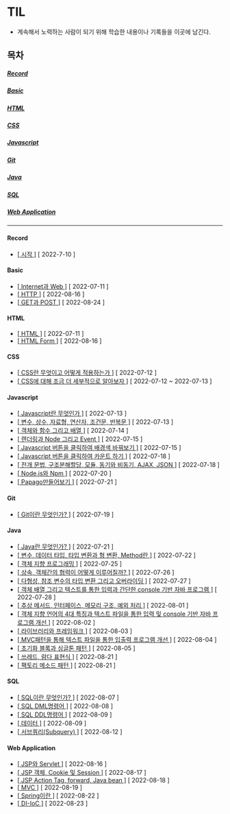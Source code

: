 # TIL
  
* 계속해서 노력하는 사람이 되기 위해 학습한 내용이나 기록들을 이곳에 남긴다.
  
## 목차
  
   ##### [ Record ](#record)  
   ##### [ Basic ](#basic)  
   ##### [ HTML ](#html)  
   ##### [ CSS ](#css)  
   ##### [ Javascript ](#javascript)  
   ##### [ Git ](#git)  
   ##### [ Java ](#java)  
   ##### [ SQL ](#sql)   
   ##### [ Web Application ](#web-application)  
  
--------------------------------------------------------------------------------------------------------------------------------------------------    
  
#### Record
  
* [[ 시작 ]](https://github.com/12OneTwo12/TIL/blob/main/record/20220710.md) [ 2022-7-10 ]    

#### Basic  
  
* [[ Internet과 Web ]](https://github.com/12OneTwo12/TIL/blob/main/Basic/Internet.md) [ 2022-07-11 ]    
* [[ HTTP ]](https://github.com/12OneTwo12/Today-i-learned/blob/main/Basic/readme2.md) [ 2022-08-16 ]  
* [[ GET과 POST ]](https://github.com/12OneTwo12/Today-i-learned/blob/main/Web%20Application/readme3.md) [ 2022-08-24 ]  

#### HTML

* [[ HTML ]](https://github.com/12OneTwo12/TIL/blob/main/Html/basic.md) [ 2022-07-11 ]    
* [[ HTML Form ]](https://github.com/12OneTwo12/Today-i-learned/blob/main/Html/readme2.md) [ 2022-08-16 ]  
  
#### CSS
  
* [[ CSS란 무엇이고 어떻게 적용하는가 ]](https://github.com/12OneTwo12/TIL/blob/main/CSS/readme.md) [ 2022-07-12 ]    
* [[ CSS에 대해 조금 더 세부적으로 알아보자 ]](https://github.com/12OneTwo12/TIL/blob/main/CSS/readme2.md) [ 2022-07-12 ~ 2022-07-13 ]    
  
#### Javascript  
  
* [[ Javascript란 무엇인가 ]](https://github.com/12OneTwo12/TIL/blob/main/Javascript/readme.md) [ 2022-07-13 ]   
* [[ 변수, 상수, 자료형, 연산자, 조건문, 반복문 ]](https://github.com/12OneTwo12/TIL/blob/main/Javascript/readme2.md) [ 2022-07-13 ]   
* [[ 객체와 함수 그리고 배열 ]](https://github.com/12OneTwo12/TIL/blob/main/Javascript/readme3.md) [ 2022-07-14 ]     
* [[ 렌더링과 Node 그리고 Event ]](https://github.com/12OneTwo12/TIL/blob/main/Javascript/readme4.md) [ 2022-07-15 ]   
* [[ Javascript 버튼을 클릭하여 배경색 바꿔보기 ]](https://github.com/12OneTwo12/TIL/blob/main/Javascript/readme5.md) [ 2022-07-15 ]   
* [[ Javascript 버튼을 클릭하여 카운트 하기 ]](https://github.com/12OneTwo12/TIL/blob/main/Javascript/readme6.md) [ 2022-07-18 ]  
* [[ 전개 문법, 구조분해할당, 모듈, 동기와 비동기, AJAX, JSON ]](https://github.com/12OneTwo12/TIL/blob/main/Javascript/readme7.md) [ 2022-07-18 ]  
* [[ Node.js와 Npm ]](https://github.com/12OneTwo12/TIL/blob/main/Javascript/readme8.md) [ 2022-07-20 ]  
* [[ Papago만들어보기 ]](https://github.com/12OneTwo12/TIL/blob/main/Javascript/readme9.md) [ 2022-07-21 ]  
    
#### Git  
  
* [[ Git이란 무엇인가? ]](https://github.com/12OneTwo12/TIL/blob/main/git/readme.md) [ 2022-07-19 ]  
  
#### Java    
  
* [[ Java란 무엇인가? ]](https://github.com/12OneTwo12/TIL/blob/main/Java/readme.md#%EC%97%90%EB%94%94%ED%84%B0%EB%9E%80) [ 2022-07-21 ]  
* [[ 변수, 데이터 타입, 타입 변환과 형 변환, Method란 ]](https://github.com/12OneTwo12/TIL/blob/main/Java/readme2.md) [ 2022-07-22 ]  
* [[ 객체 지향 프로그래밍 ]](https://github.com/12OneTwo12/TIL/blob/main/Java/readme3.md) [ 2022-07-25 ]  
* [[ 상속, 객체간의 협력이 어떻게 이루어질까? ]](https://github.com/12OneTwo12/TIL/blob/main/Java/readme4.md) [ 2022-07-26 ]  
* [[ 다형성, 참조 변수의 타입 변환 그리고 오버라이딩 ]](https://github.com/12OneTwo12/TIL/blob/main/Java/readme5.md) [ 2022-07-27 ]  
* [[ 객체 배열 그리고 텍스트를 통한 입력과 간단한 console 기반 자바 프로그램 ]](https://github.com/12OneTwo12/TIL/blob/main/Java/readme6.md) [ 2022-07-28 ]  
* [[ 추상 메서드, 인터페이스, 메모리 구조, 예외 처리 ]](https://github.com/12OneTwo12/TIL/blob/main/Java/readme7.md) [ 2022-08-01 ]  
* [[ 객체 지향 언어의 4대 특징과 텍스트 파일을 통한 입력 및 console 기반 자바 프로그램 개선 ]](https://github.com/12OneTwo12/TIL/blob/main/Java/readme8.md) [ 2022-08-02 ]  
* [[ 라이브러리와 프레임워크 ]](https://github.com/12OneTwo12/TIL/blob/main/Java/readme9.md) [ 2022-08-03 ]  
* [[ MVC패턴을 통해 텍스트 파일을 통한 입출력 프로그램 개선 ]](https://github.com/12OneTwo12/TIL/blob/main/Java/readme10.md) [ 2022-08-04 ]  
* [[ 초기화 블록과 싱글톤 패턴 ]](https://github.com/12OneTwo12/TIL/blob/main/Java/readme11.md) [ 2022-08-05 ]    
* [[ 쓰레드, 람다 표현식 ]](https://github.com/12OneTwo12/Today-i-learned/blob/main/Java/readme15.md) [ 2022-08-21 ]  
* [[ 팩토리 메소드 패턴 ]](https://github.com/12OneTwo12/Today-i-learned/blob/main/Java/readme16.md) [ 2022-08-21 ]  
  
#### SQL  
  
* [[ SQL이란 무엇인가? ]](https://github.com/12OneTwo12/Today-i-learned/tree/main/SQL) [ 2022-08-07 ]  
* [[ SQL DML명령어 ]](https://github.com/12OneTwo12/Today-i-learned/blob/main/SQL/readme1.md) [ 2022-08-08 ]  
* [[ SQL DDL명령어 ]](https://github.com/12OneTwo12/Today-i-learned/blob/main/SQL/readme2.md) [ 2022-08-09 ]  
* [[ 데이터 ]](https://github.com/12OneTwo12/Today-i-learned/blob/main/SQL/readme3.md) [ 2022-08-09 ]  
* [[ 서브쿼리(Subquery) ]](https://github.com/12OneTwo12/Today-i-learned/blob/main/SQL/readme4.md) [ 2022-08-12 ]  

#### Web Application  
  
* [[ JSP와 Servlet ]](https://github.com/12OneTwo12/Today-i-learned/blob/main/Java/readme12.md) [ 2022-08-16 ]  
* [[ JSP 객체, Cookie 및 Session ]](https://github.com/12OneTwo12/Today-i-learned/blob/main/Java/readme13.md) [ 2022-08-17 ]  
* [[ JSP Action Tag, forward, Java bean ]](https://github.com/12OneTwo12/Today-i-learned/blob/main/Java/readme14.md) [ 2022-08-18 ]  
* [[ MVC ]](https://github.com/12OneTwo12/Today-i-learned/blob/main/Web%20Application/readme.md) [ 2022-08-19 ]  
* [[ Spring이란 ]](https://github.com/12OneTwo12/Today-i-learned/blob/main/Web%20Application/readmespring.md) [ 2022-08-22 ]  
* [[ DI-IoC ]](https://github.com/12OneTwo12/Today-i-learned/blob/main/Web%20Application/readmespring2.md) [ 2022-08-23 ]  

